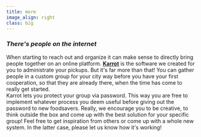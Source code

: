 ```yaml
---
title: more
image_align: right
class: big
---
```


### <div class="fa fa-laptop"></div> _There's people on the internet_

When starting to reach out and organize it can make sense to directly bring people together on an online platform. [**Karrot**](/karrot) is the software we created for you to administrate your pickups. But it's far more than that! You can gather people in a custom group for your city way before you have your first cooperation, so that they are already there, when the time has come to really get started. </br>
Karrot lets you protect your group via password. This way you are free to implement whatever process you deem useful before giving out the password to new foodsavers. Really, we encourage you to be creative, to think outside the box and come up with the best solution for your specific group! Feel free to get inspiration from others or come up with a whole new system. In the latter case, please let us know how it's working!
